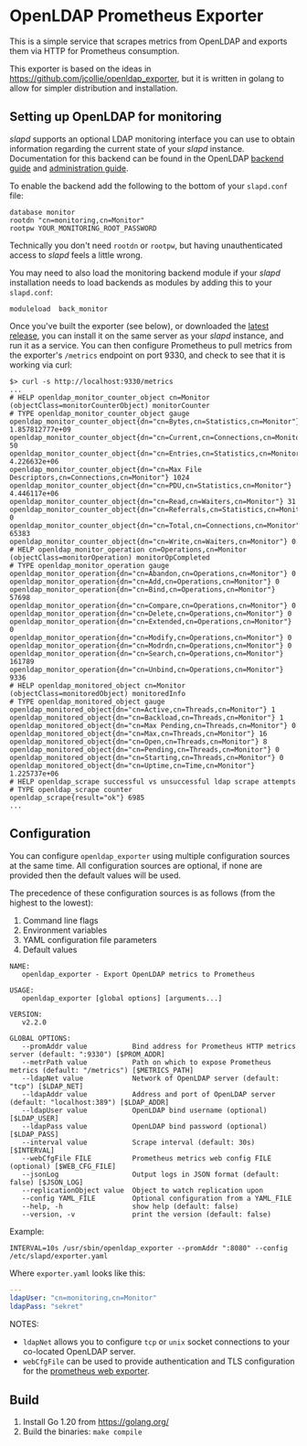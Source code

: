 # OpenLDAP Prometheus Exporter

This is a simple service that scrapes metrics from OpenLDAP and exports them via HTTP for Prometheus consumption.

This exporter is based on the ideas in https://github.com/jcollie/openldap_exporter, but it is written in golang to allow for simpler distribution and installation.

## Setting up OpenLDAP for monitoring

_slapd_ supports an optional LDAP monitoring interface you can use to obtain information regarding the current state of your _slapd_ instance. Documentation for this backend can be found in the OpenLDAP [backend guide](http://www.openldap.org/doc/admin24/backends.html#Monitor) and [administration guide](http://www.openldap.org/doc/admin24/monitoringslapd.html).

To enable the backend add the following to the bottom of your `slapd.conf` file:

```
database monitor
rootdn "cn=monitoring,cn=Monitor"
rootpw YOUR_MONITORING_ROOT_PASSWORD
```

Technically you don't need `rootdn` or `rootpw`, but having unauthenticated access to _slapd_ feels a little wrong.

You may need to also load the monitoring backend module if your _slapd_ installation needs to load backends as modules by adding this to your `slapd.conf`:

```
moduleload  back_monitor
```

Once you've built the exporter (see below), or downloaded the [latest release](https://github.com/tomcz/openldap_exporter/releases), you can install it on the same server as your _slapd_ instance, and run it as a service. You can then configure Prometheus to pull metrics from the exporter's `/metrics` endpoint on port 9330, and check to see that it is working via curl:

```
$> curl -s http://localhost:9330/metrics
...
# HELP openldap_monitor_counter_object cn=Monitor (objectClass=monitorCounterObject) monitorCounter
# TYPE openldap_monitor_counter_object gauge
openldap_monitor_counter_object{dn="cn=Bytes,cn=Statistics,cn=Monitor"} 1.857812777e+09
openldap_monitor_counter_object{dn="cn=Current,cn=Connections,cn=Monitor"} 50
openldap_monitor_counter_object{dn="cn=Entries,cn=Statistics,cn=Monitor"} 4.226632e+06
openldap_monitor_counter_object{dn="cn=Max File Descriptors,cn=Connections,cn=Monitor"} 1024
openldap_monitor_counter_object{dn="cn=PDU,cn=Statistics,cn=Monitor"} 4.446117e+06
openldap_monitor_counter_object{dn="cn=Read,cn=Waiters,cn=Monitor"} 31
openldap_monitor_counter_object{dn="cn=Referrals,cn=Statistics,cn=Monitor"} 0
openldap_monitor_counter_object{dn="cn=Total,cn=Connections,cn=Monitor"} 65383
openldap_monitor_counter_object{dn="cn=Write,cn=Waiters,cn=Monitor"} 0
# HELP openldap_monitor_operation cn=Operations,cn=Monitor (objectClass=monitorOperation) monitorOpCompleted
# TYPE openldap_monitor_operation gauge
openldap_monitor_operation{dn="cn=Abandon,cn=Operations,cn=Monitor"} 0
openldap_monitor_operation{dn="cn=Add,cn=Operations,cn=Monitor"} 0
openldap_monitor_operation{dn="cn=Bind,cn=Operations,cn=Monitor"} 57698
openldap_monitor_operation{dn="cn=Compare,cn=Operations,cn=Monitor"} 0
openldap_monitor_operation{dn="cn=Delete,cn=Operations,cn=Monitor"} 0
openldap_monitor_operation{dn="cn=Extended,cn=Operations,cn=Monitor"} 0
openldap_monitor_operation{dn="cn=Modify,cn=Operations,cn=Monitor"} 0
openldap_monitor_operation{dn="cn=Modrdn,cn=Operations,cn=Monitor"} 0
openldap_monitor_operation{dn="cn=Search,cn=Operations,cn=Monitor"} 161789
openldap_monitor_operation{dn="cn=Unbind,cn=Operations,cn=Monitor"} 9336
# HELP openldap_monitored_object cn=Monitor (objectClass=monitoredObject) monitoredInfo
# TYPE openldap_monitored_object gauge
openldap_monitored_object{dn="cn=Active,cn=Threads,cn=Monitor"} 1
openldap_monitored_object{dn="cn=Backload,cn=Threads,cn=Monitor"} 1
openldap_monitored_object{dn="cn=Max Pending,cn=Threads,cn=Monitor"} 0
openldap_monitored_object{dn="cn=Max,cn=Threads,cn=Monitor"} 16
openldap_monitored_object{dn="cn=Open,cn=Threads,cn=Monitor"} 8
openldap_monitored_object{dn="cn=Pending,cn=Threads,cn=Monitor"} 0
openldap_monitored_object{dn="cn=Starting,cn=Threads,cn=Monitor"} 0
openldap_monitored_object{dn="cn=Uptime,cn=Time,cn=Monitor"} 1.225737e+06
# HELP openldap_scrape successful vs unsuccessful ldap scrape attempts
# TYPE openldap_scrape counter
openldap_scrape{result="ok"} 6985
...
```

## Configuration

You can configure `openldap_exporter` using multiple configuration sources at the same time. All configuration sources are optional, if none are provided then the default values will be used.

The precedence of these configuration sources is as follows (from the highest to the lowest):

1. Command line flags
2. Environment variables
3. YAML configuration file parameters
4. Default values

```
NAME:
   openldap_exporter - Export OpenLDAP metrics to Prometheus

USAGE:
   openldap_exporter [global options] [arguments...]

VERSION:
   v2.2.0

GLOBAL OPTIONS:
   --promAddr value           Bind address for Prometheus HTTP metrics server (default: ":9330") [$PROM_ADDR]
   --metrPath value           Path on which to expose Prometheus metrics (default: "/metrics") [$METRICS_PATH]
   --ldapNet value            Network of OpenLDAP server (default: "tcp") [$LDAP_NET]
   --ldapAddr value           Address and port of OpenLDAP server (default: "localhost:389") [$LDAP_ADDR]
   --ldapUser value           OpenLDAP bind username (optional) [$LDAP_USER]
   --ldapPass value           OpenLDAP bind password (optional) [$LDAP_PASS]
   --interval value           Scrape interval (default: 30s) [$INTERVAL]
   --webCfgFile FILE          Prometheus metrics web config FILE (optional) [$WEB_CFG_FILE]
   --jsonLog                  Output logs in JSON format (default: false) [$JSON_LOG]
   --replicationObject value  Object to watch replication upon
   --config YAML_FILE         Optional configuration from a YAML_FILE
   --help, -h                 show help (default: false)
   --version, -v              print the version (default: false)
```

Example:

```
INTERVAL=10s /usr/sbin/openldap_exporter --promAddr ":8080" --config /etc/slapd/exporter.yaml
```

Where `exporter.yaml` looks like this:

```yaml
---
ldapUser: "cn=monitoring,cn=Monitor"
ldapPass: "sekret"
```

NOTES:

* `ldapNet` allows you to configure `tcp` or `unix` socket connections to your co-located OpenLDAP server.
* `webCfgFile` can be used to provide authentication and TLS configuration for the [prometheus web exporter](https://github.com/prometheus/exporter-toolkit/tree/master/web).

## Build

1. Install Go 1.20 from https://golang.org/
2. Build the binaries: `make compile`
